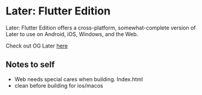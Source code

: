 # Later: Flutter Edition

Later: Flutter Edition offers a cross-platform, somewhat-complete version of Later to use on Android, iOS, Windows, and the Web.

Check out OG Later [here](https://github.com/peterthesalmon/later)

## Notes to self

- Web needs special cares when building. Index.html
- clean before building for ios/macos

